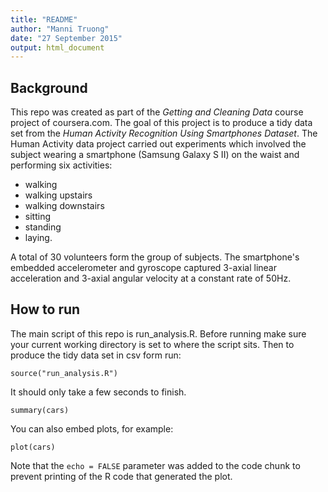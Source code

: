 ```yaml
---
title: "README"
author: "Manni Truong"
date: "27 September 2015"
output: html_document
---
```


## Background
This repo was created as part of the *Getting and Cleaning Data* course project of coursera.com. The goal of this project is to produce a tidy data set from the *Human Activity Recognition Using Smartphones Dataset*. The Human Activity data project carried out experiments which involved the subject wearing a smartphone (Samsung Galaxy S II) on the waist and performing six activities:
- walking
- walking upstairs
- walking downstairs
- sitting
- standing
- laying.

A total of 30 volunteers form the group of subjects. The smartphone's embedded accelerometer and gyroscope captured 3-axial linear acceleration and 3-axial angular velocity at a constant rate of 50Hz.

## How to run
The main script of this repo is run_analysis.R. Before running make sure your current working directory is set to where the script sits. Then to produce the tidy data set in csv form run:

```{r}
source("run_analysis.R")
```

It should only take a few seconds to finish.

```{r}
summary(cars)
```

You can also embed plots, for example:

```{r, echo=FALSE}
plot(cars)
```

Note that the `echo = FALSE` parameter was added to the code chunk to prevent printing of the R code that generated the plot.
